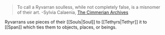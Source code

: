 > To call a Ryvarran soulless, while not completely false, is a misnomer of their art. 
> -Sylvia Calaenia, [The Cimmerian Archives](https://docs.google.com/presentation/d/1bHgk1FqZHBn-f0ximxkGYvW7qTy2Ox9QHI0ew3wWT38/edit?usp=sharing)

Ryvarrans use pieces of their [[Souls|Soul]] to [[Tethyrs|Tethyr]] it to [[Span]] which ties them to objects, places, or beings.